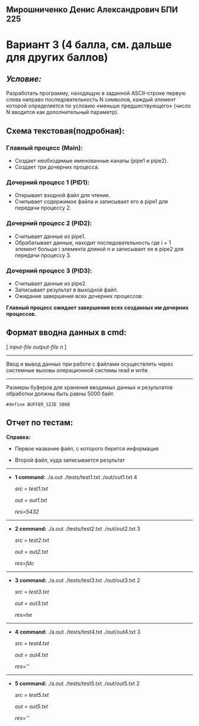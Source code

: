 ## Мирошниченко Денис Александрович БПИ 225

# Вариант 3 (4 балла, см. дальше для других баллов)

## *Условие:*

Разработать программу, находящую в заданной ASCII–строке первую
слева направо последовательность N символов, каждый элемент
которой определяется по условию «меньше предшествующего» (число N вводится как дополнительный
параметр).

## Cхема текстовая(подробная):

### Главный процесс (Main):

- Создает необходимые именованные каналы (pipe1 и pipe2).
- Создает три дочерних процесса.

### Дочерний процесс 1 (PID1):

- Открывает входной файл для чтения.
- Считывает содержимое файла и записывает его в pipe1 для передачи процессу 2.

### Дочерний процесс 2 (PID2):

- Считывает данные из pipe1.
- Обрабатывает данные, находит последовательность где i + 1 элемент больше i элемента длиной n и записывает ее в pipe2 для передачи процессу 3.

### Дочерний процесс 3 (PID3):

- Считывает данные из pipe2.
- Записывает результат в выходной файл.
- Ожидание завершения всех дочерних процессов:

**Главный процесс ожидает завершения всех созданных им дочерних процессов.**

## Формат вводна данных в cmd:

[ *input-file output-file n* ]

---

Ввод и вывод данных при работе с файлами осуществлять через системные вызовы операционной системы read и write.

---

Размеры буферов для хранения вводимых данных и результатов обработки должны быть равны 5000 байт.

```
#define BUFFER_SIZE 5000
```

## Отчет по тестам:

**Справка:**

- Первое название файл, с которого берется информация

- Второй файл, куда записывается результат


---

- **1 command:** ./a.out ./tests/test1.txt ./out/out1.txt 4
    
    *src = test1.txt*

    *out = out1.txt*

    *res=5432*

---

- **2 command:** ./a.out ./tests/test2.txt ./out/out2.txt 3
    
    *src = test2.txt*

    *out = out2.txt*

    *res=fdc*

---

- **3 command:** ./a.out ./tests/test3.txt ./out/out3.txt 2
    
    *src = test3.txt*

    *out = out3.txt*

    *res=he* 

---

- **4 command:** ./a.out ./tests/test4.txt ./out/out4.txt 3
    
    *src = test4.txt*

    *out = out4.txt*

    *res=''*

---

- **5 command:** ./a.out ./tests/test5.txt ./out/out5.txt 2
    
    *src = test5.txt*

    *out = out5.txt*

    *res=''*